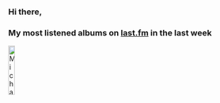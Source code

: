 ### Hi there, 

### My most listened albums on [last.fm](https://www.last.fm/user/jfdesignnet) in the last week

[<img src='https://lastfm.freetls.fastly.net/i/u/300x300/e6bc92de87ad420fa731cf4423d02031.jpg' width='16%' height='16%' alt='Michael Sembello - Flashdance'>](https://www.last.fm/music/michael%2bsembello/flashdance)&nbsp;
